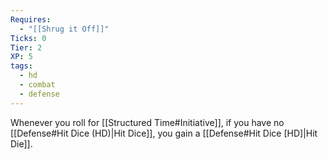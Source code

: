 ```yaml
---
Requires:
  - "[[Shrug it Off]]"
Ticks: 0
Tier: 2
XP: 5
tags:
  - hd
  - combat
  - defense
---
```


Whenever you roll for [[Structured Time#Initiative]], if you have no [[Defense#Hit Dice (HD)|Hit Dice]], you gain a [[Defense#Hit Dice [HD]|Hit Die]].
